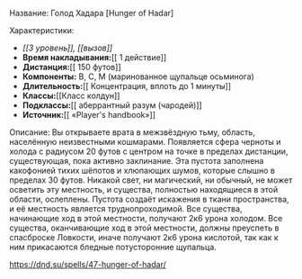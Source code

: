 Название: Голод Хадара \[Hunger of Hadar] 

Характеристики:
- *[[3 уровень]], [[вызов]]*
- **Время накладывания:**[[ 1 действие]]
- **Дистанция:**[[ 150 футов]]
- **Компоненты:** В, С, М (маринованное щупальце осьминога)
- **Длительность:**[[ Концентрация, вплоть до 1 минуты]]
- **Классы:**[[Класс  колдун]]
- **Подклассы:**[[ аберрантный разум (чародей)]]
- **Источник:**[[ «Player's handbook»]]

Описание:
Вы открываете врата в межзвёздную тьму, область, населённую неизвестными кошмарами. Появляется сфера черноты и холода с радиусом 20 футов с центром на точке в пределах дистанции, существующая, пока активно заклинание. Эта пустота заполнена какофонией тихих шёпотов и хлюпающих шумов, которые слышно в пределах 30 футов. Никакой свет, ни магический, ни обычный, не может осветить эту местность, и существа, полностью находящиеся в этой области, ослеплены.
Пустота создаёт искажения в ткани пространства, и её местность является труднопроходимой. Все существа, начинающие ход в этой местности, получают 2к6 урона холодом. Все существа, оканчивающие ход в этой местности, должны преуспеть в спасброске Ловкости, иначе получают 2к6 урона кислотой, так как к ним прикасаются бледные потусторонние щупальца.

https://dnd.su/spells/47-hunger-of-hadar/